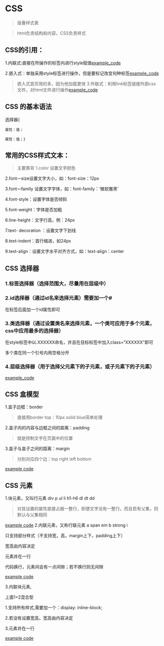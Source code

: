 # CSS
> 层叠样式表

> html负责结构和内容，CSS负责样式
## CSS的引用：
1.内联式:直接在所操作的标签内进行style赋值[example_code](/source_code/1.html)

2.嵌入式：单独采用style标签进行操作，但是要标记改变何种标签[example_code](/source_code/2.html)
> 嵌入式首页用的多，因为他加载更快
3.外联式：利用link标签链接外部css文件，对html文件进行操作[example_code](/source_code/3.html)

## CSS 的基本语法
选择器{
    
    属性：值；
    
    属性：值；}

## 常用的CSS样式文本：
> 主要靠背
1.color 设置文字颜色

2.font—size设置文字大小，如：font-size：12px

3.font—family 设置文字字体，如：font-family：‘微软雅黑’

4.font-style：设置字体是否倾斜

5.font-weight：字体是否加粗

6.line-height：文字行高，例：24px

7.text- decoration ：设置文字下划线

8.text-indent：首行缩进，如24px

9.text-align：设置文字水平对齐方式，如：text-align：center



## CSS 选择器
### 1.标签选择器（选择范围大，尽量用在层级中）
### 2.id选择器（通过id名来选择元素）需要加一个#
在标签后面加一个id属性即可
### 3.类选择器（通过设置类名来选择元素，一个类可应用于多个元素，css中应用最多的选择器）
在style标签中以.XXXXXX命名，并且在目标标签中加入class=“XXXXXX”即可

多个类在同一个引号内用空格分开
### 4.层级选择器（用于选择父元素下的子元素，或子元素下的子元素）

[example_code](/source_code/CSSchoice.html)

## CSS 盒模型
1.盒子边框：border
> 直接用border top：10px solid blue简单处理 

2.盒子内的内容与边框之间的距离：padding
> 就是控制文字在页面中的位置 

3.盒子与盒子之间的距离：margin
> 分别对应四个边：top right left bottom

[example code](/surce_code/CSSbox.html)

## CSS 元素
1.块元素，又叫行元素 div p ul li h1-h6 dl dt dd
> 对其设置的属性直接占据一整行，即便文字没有一整行。而且若有父集，则默认与父集相同

[example code](/source_code/CSSmeta.html)
2.内联元素，又称行联元素 a span em b strong i

只支持部分样式（不支持宽，高，margin上下，padding上下）

宽高由内容决定


元素并在一行

代码换行，元素间会有一点间隙；若不换行则无间隙

[example code](/source_code/CSSmeta2.html)

3.内联块元素,

上面1+2混合型

1.支持所有样式,需要加一个：display: inline-block;

2.若没有设置宽高，宽高由内容决定

3.元素并在一行

[example code](/source_code/CSSmeta.html)
